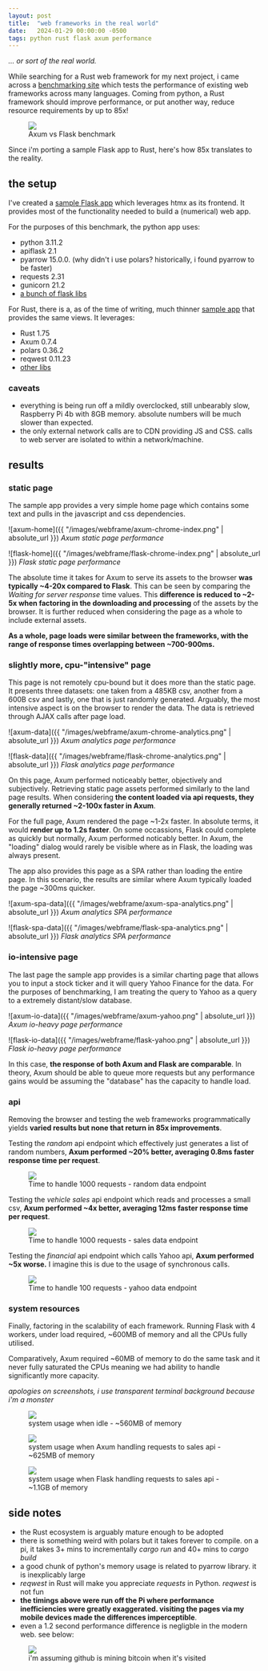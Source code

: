 ```yaml
---
layout: post
title:  "web frameworks in the real world"
date:   2024-01-29 00:00:00 -0500
tags: python rust flask axum performance
---
```


*... or sort of the real world.*

While searching for a Rust web framework for my next project, i came across a
[benchmarking site](https://web-frameworks-benchmark.netlify.app) which tests the
performance of existing web frameworks across many languages. Coming from python, a Rust framework
should improve performance, or put another way, reduce resource requirements by up to 85x!

<figure>
  <img src="{{site.url}}/images/webframe/axum-flask.png"/>
  <figcaption>Axum vs Flask benchmark</figcaption>
</figure>

Since i'm porting a sample Flask app to Rust, here's how 85x translates to the reality.

## the setup

I've created a [sample Flask app](https://github.com/chungg/fullstack-flask) which leverages
htmx as its frontend. It provides most of the functionality needed to build a (numerical) web app.

For the purposes of this benchmark, the python app uses:

- python 3.11.2
- apiflask 2.1
- pyarrow 15.0.0. (why didn't i use polars? historically, i found pyarrow to be faster)
- requests 2.31
- gunicorn 21.2
- [a bunch of flask libs](https://github.com/chungg/fullstack-flask/blob/main/Pipfile)

For Rust, there is a, as of the time of writing, much thinner
[sample app](https://github.com/chungg/fullstack-axum) that provides the same views. It leverages:

- Rust 1.75
- Axum 0.7.4
- polars 0.36.2
- reqwest 0.11.23
- [other libs](https://github.com/chungg/fullstack-axum/blob/main/Cargo.toml)

### caveats

- everything is being run off a mildly overclocked, still unbearably slow, Raspberry Pi 4b with
  8GB memory. absolute numbers will be much slower than expected.
- the only external network calls are to CDN providing JS and CSS. calls to web server are
  isolated to within a network/machine.

## results

### static page

The sample app provides a very simple home page which contains some text and pulls in the
javascript and css dependencies.

![axum-home]({{ "/images/webframe/axum-chrome-index.png" | absolute_url }})
*Axum static page performance*

![flask-home]({{ "/images/webframe/flask-chrome-index.png" | absolute_url }})
*Flask static page performance*

The absolute time it takes for Axum to serve its assets to the browser **was typically ~4-20x
compared to Flask**. This can be seen by comparing the *Waiting for server response* time
values. This **difference is reduced to ~2-5x when factoring in the downloading and processing**
of the assets by the browser. It is further reduced when considering the page as a whole to
include external assets.

**As a whole, page loads were similar between the frameworks, with the range of response times
overlapping between ~700-900ms.**

### slightly more, cpu-"intensive" page

This page is not remotely cpu-bound but it does more than the static page.
It presents three datasets: one taken from a 485KB csv, another from a 600B csv and
lastly, one that is just randomly generated. Arguably, the most
intensive aspect is on the browser to render the data. The data is retrieved through AJAX calls
after page load.

![axum-data]({{ "/images/webframe/axum-chrome-analytics.png" | absolute_url }})
*Axum analytics page performance*

![flask-data]({{ "/images/webframe/flask-chrome-analytics.png" | absolute_url }})
*Flask analytics page performance*

On this page, Axum performed noticeably better, objectively and subjectively. Retrieving static page
assets performed similarly to the land page results. When considering **the content loaded via api
requests, they generally returned ~2-100x faster in Axum**.

For the full page, Axum rendered the page ~1-2x faster. In absolute terms, it would **render
up to 1.2s faster**. On some occassions, Flask could complete as quickly but normally, Axum
performed noticably better. In Axum, the "loading" dialog would rarely be visible where as in
Flask, the loading was always present.

The app also provides this page as a SPA rather than loading the entire page. In this scenario,
the results are similar where Axum typically loaded the page ~300ms quicker.

![axum-spa-data]({{ "/images/webframe/axum-spa-analytics.png" | absolute_url }})
*Axum analytics SPA performance*

![flask-spa-data]({{ "/images/webframe/flask-spa-analytics.png" | absolute_url }})
*Flask analytics SPA performance*

### io-intensive page

The last page the sample app provides is a similar charting page that allows you to input a
stock ticker and it will query Yahoo Finance for the data. For the purposes of benchmarking,
I am treating the query to Yahoo as a query to a extremely distant/slow database.

![axum-io-data]({{ "/images/webframe/axum-yahoo.png" | absolute_url }})
*Axum io-heavy page performance*

![flask-io-data]({{ "/images/webframe/flask-yahoo.png" | absolute_url }})
*Flask io-heavy page performance*

In this case, **the response of both Axum and Flask are comparable**.
In theory, Axum should be able to queue more requests but any performance gains would
be assuming the "database" has the capacity to handle load.

### api

Removing the browser and testing the web frameworks programmatically yields **varied results but
none that return in 85x improvements**.

Testing the *random* api endpoint which effectively just generates a list of random numbers,
**Axum performed ~20% better, averaging 0.8ms faster response time per request**.

<figure>
  <img src="{{site.url}}/images/webframe/api-random.png"/>
  <figcaption>Time to handle 1000 requests - random data endpoint</figcaption>
</figure>

Testing the *vehicle sales* api endpoint which reads and processes a small csv,
**Axum performed ~4x better, averaging 12ms faster response time per request**.

<figure>
  <img src="{{site.url}}/images/webframe/api-sales.png"/>
  <figcaption>Time to handle 1000 requests - sales data endpoint</figcaption>
</figure>

Testing the *financial* api endpoint which calls Yahoo api,
**Axum performed ~5x worse.** I imagine this is due to the usage of synchronous calls.

<figure>
  <img src="{{site.url}}/images/webframe/api-yahoo.png"/>
  <figcaption>Time to handle 100 requests - yahoo data endpoint</figcaption>
</figure>

### system resources

Finally, factoring in the scalability of each framework. Running Flask with 4 workers,
under load required, ~600MB of memory and all the CPUs fully utilised. 

Comparatively, Axum required ~60MB of memory to do the same task and it never fully saturated
the CPUs meaning we had ability to handle significantly more capacity.

*apologies on screenshots, i use transparent terminal background because i'm a monster*

<figure>
  <img src="{{site.url}}/images/webframe/idle-usage.png"/>
  <figcaption>system usage when idle - ~560MB of memory</figcaption>
</figure>

<figure>
  <img src="{{site.url}}/images/webframe/axum-usage.png"/>
  <figcaption>system usage when Axum handling requests to sales api - ~625MB of memory</figcaption>
</figure>

<figure>
  <img src="{{site.url}}/images/webframe/flask-usage.png"/>
  <figcaption>system usage when Flask handling requests to sales api - ~1.1GB of memory</figcaption>
</figure>

## side notes

- the Rust ecosystem is arguably mature enough to be adopted
- there is something weird with polars but it takes forever to compile. on a pi,
  it takes 3+ mins to incrementally *cargo run* and 40+ mins to *cargo build*
- a good chunk of python's memory usage is related to pyarrow library. it is inexplicably large
- *reqwest* in Rust will make you appreciate *requests* in Python. *reqwest* is not fun
- **the timings above were run off the Pi where performance inefficiencies were greatly exaggerated.
  visiting the pages via my mobile devices made the differences imperceptible**.
- even a 1.2 second performance difference is negligble in the modern web. see below:

<figure>
  <img src="{{site.url}}/images/webframe/github.png"/>
  <figcaption>i'm assuming github is mining bitcoin when it's visited</figcaption>
</figure>
